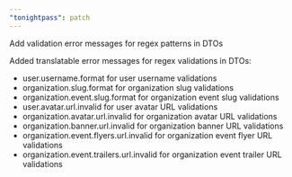 ```yaml
---
"tonightpass": patch
---
```


Add validation error messages for regex patterns in DTOs

Added translatable error messages for regex validations in DTOs:
- user.username.format for user username validations
- organization.slug.format for organization slug validations
- organization.event.slug.format for organization event slug validations  
- user.avatar.url.invalid for user avatar URL validations
- organization.avatar.url.invalid for organization avatar URL validations
- organization.banner.url.invalid for organization banner URL validations
- organization.event.flyers.url.invalid for organization event flyer URL validations
- organization.event.trailers.url.invalid for organization event trailer URL validations